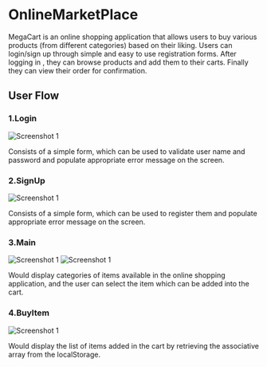 # OnlineMarketPlace

MegaCart is an online shopping application that allows users to buy various products (from different categories) based on their liking. Users can login/sign up through simple and easy to use registration forms. After logging in , they can browse products and add them to their carts. Finally they can view their order for confirmation.

## User Flow

### 1.Login 

![Screenshot 1](screenshots/Login.jpg)
 
Consists of a simple form, which can be used to validate user name and password and populate appropriate error message on the screen. 

### 2.SignUp

![Screenshot 1](screenshots/SignUp.jpg)

Consists of a simple form, which can be used to register them and populate appropriate error message on the screen. 

### 3.Main

![Screenshot 1](screenshots/HomePage.jpg) ![Screenshot 1](screenshots/ItemAdded.jpg)

Would display categories of items available in the online shopping application, and the user can select the item which can be added into the cart. 

### 4.BuyItem

![Screenshot 1](screenshots/cart.jpg)

Would display the list of items added in the cart by retrieving the associative array from the localStorage.

